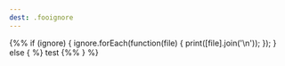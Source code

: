 ```yaml
---
dest: .fooignore
---
```

{%% if (ignore) {
  ignore.forEach(function(file) {
    print([file].join('\n'));
  });
} else { %}
test
{%% } %}